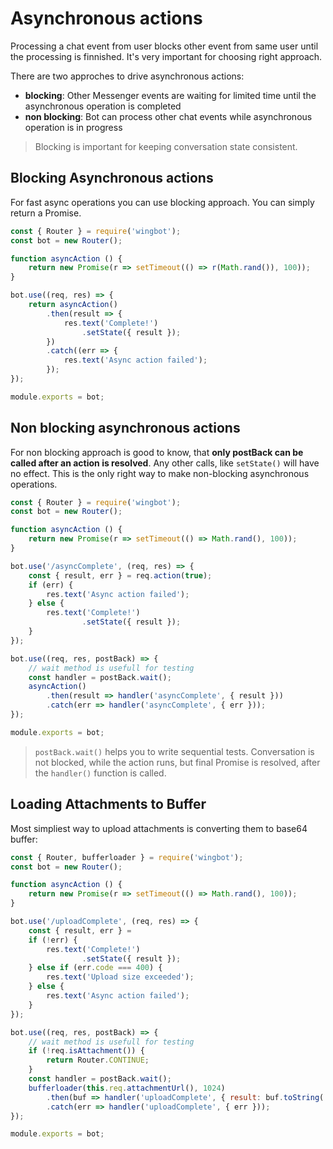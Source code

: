 # Asynchronous actions

Processing a chat event from user blocks other event from same user until the processing is finnished. It's very important for choosing right approach.

There are two approches to drive asynchronous actions:

- **blocking**: Other Messenger events are waiting for limited time until the asynchronous operation is completed
- **non blocking**: Bot can process other chat events while asynchronous operation is in progress

> Blocking is important for keeping conversation state consistent.

## Blocking Asynchronous actions

For fast async operations you can use blocking approach. You can simply return a Promise.

```javascript
const { Router } = require('wingbot');
const bot = new Router();

function asyncAction () {
    return new Promise(r => setTimeout(() => r(Math.rand()), 100));
}

bot.use((req, res) => {
    return asyncAction()
        .then(result => {
            res.text('Complete!')
                .setState({ result });
        })
        .catch((err => {
            res.text('Async action failed');
        });
});

module.exports = bot;
```

## Non blocking asynchronous actions

For non blocking approach is good to know, that **only postBack can be called after an action is resolved**.
Any other calls, like `setState()` will have no effect. This is the only right way to make non-blocking asynchronous operations.

```javascript
const { Router } = require('wingbot');
const bot = new Router();

function asyncAction () {
    return new Promise(r => setTimeout(() => Math.rand(), 100));
}

bot.use('/asyncComplete', (req, res) => {
    const { result, err } = req.action(true);
    if (err) {
        res.text('Async action failed');
    } else {
        res.text('Complete!')
                .setState({ result });
    }
});

bot.use((req, res, postBack) => {
    // wait method is usefull for testing
    const handler = postBack.wait();
    asyncAction()
        .then(result => handler('asyncComplete', { result }))
        .catch(err => handler('asyncComplete', { err }));
});

module.exports = bot;
```

> `postBack.wait()` helps you to write sequential tests. Conversation is not blocked, while the action runs, but final Promise is resolved, after the `handler()` function is called.

## Loading Attachments to Buffer

Most simpliest way to upload attachments is converting them to base64 buffer:

```javascript
const { Router, bufferloader } = require('wingbot');
const bot = new Router();

function asyncAction () {
    return new Promise(r => setTimeout(() => Math.rand(), 100));
}

bot.use('/uploadComplete', (req, res) => {
    const { result, err } =
    if (!err) {
        res.text('Complete!')
                .setState({ result });
    } else if (err.code === 400) {
        res.text('Upload size exceeded');
    } else {
        res.text('Async action failed');
    }
});

bot.use((req, res, postBack) => {
    // wait method is usefull for testing
    if (!req.isAttachment()) {
        return Router.CONTINUE;
    }
    const handler = postBack.wait();
    bufferloader(this.req.attachmentUrl(), 1024)
        .then(buf => handler('uploadComplete', { result: buf.toString('base64') }))
        .catch(err => handler('uploadComplete', { err }));
});

module.exports = bot;
```